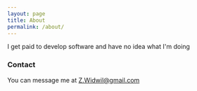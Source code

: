 ```yaml
---
layout: page
title: About
permalink: /about/
---
```


I get paid to develop software and have no idea what I'm doing

### Contact

You can message me at Z.Widwil@gmail.com
